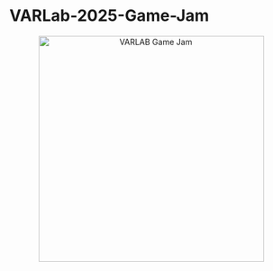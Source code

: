 # VARLab-2025-Game-Jam
<p align="center">
  <img src="gamejam.png" alt="VARLAB Game Jam" width="400"/>
</p>
